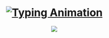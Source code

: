 <h1 align="center">
  <a href="https://fakecrime.bio/rlx" target="_blank">
    <img src="https://readme-typing-svg.demolab.com?font=Fira+Code&weight=600&size=26&duration=2000&pause=500&color=6F42C1&center=true&vCenter=true&width=460&height=50&lines=Hi+there%2C+I'm+skywawe;[clicklable]" alt="Typing Animation" />
  </a>
</h1>


<div align="center">
    <img src="https://skillicons.dev/icons?i=cs,c,py,js,dotnet,visualstudio,vscode,pycharm,github,git,docker,linux" />
</div>
